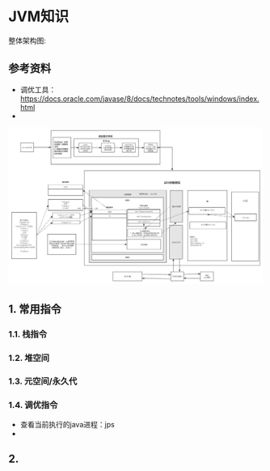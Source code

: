 # JVM知识

整体架构图:
## 参考资料
- 调优工具： https://docs.oracle.com/javase/8/docs/technotes/tools/windows/index.html
- 

![JVM结构](image\JVM结构.png)

## 1. 常用指令

### 1.1. 栈指令

### 1.2. 堆空间

### 1.3. 元空间/永久代

### 1.4. 调优指令
- 查看当前执行的java进程：jps
- 
## 2. 